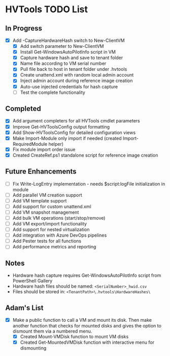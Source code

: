 # HVTools TODO List

## In Progress  
- [x] Add -CaptureHardwareHash switch to New-ClientVM
  - [x] Add switch parameter to New-ClientVM
  - [x] Install Get-WindowsAutoPilotInfo script in VM
  - [x] Capture hardware hash and save to tenant folder
  - [x] Name file according to VM serial number
  - [x] Pull file back to host in tenant folder under .hvtools
  - [x] Create unattend.xml with random local admin account
  - [x] Inject admin account during reference image creation
  - [x] Auto-use injected credentials for hash capture
  - [ ] Test the complete functionality

## Completed
- [x] Add argument completers for all HVTools cmdlet parameters
- [x] Improve Get-HVToolsConfig output formatting
- [x] Add Show-HVToolsConfig for detailed configuration views
- [x] Make Import-Module only import if needed (created Import-RequiredModule helper)
- [x] Fix module import order issue
- [x] Created CreateRef.ps1 standalone script for reference image creation

## Future Enhancements
- [ ] Fix Write-LogEntry implementation - needs $script:logFile initialization in module
- [ ] Add parallel VM creation support
- [ ] Add VM template support
- [ ] Add support for custom unattend.xml
- [ ] Add VM snapshot management
- [ ] Add bulk VM operations (start/stop/remove)
- [ ] Add VM export/import functionality
- [ ] Add support for nested virtualization
- [ ] Add integration with Azure DevOps pipelines
- [ ] Add Pester tests for all functions
- [ ] Add performance metrics and reporting

## Notes
- Hardware hash capture requires Get-WindowsAutoPilotInfo script from PowerShell Gallery
- Hardware hash files should be named: `<SerialNumber>_hwid.csv`
- Files should be stored in: `<TenantPath>\.hvtools\HardwareHashes\`


## Adam's List
- [x] Make a public function to call a VM and mount its disk. Then make another function that checks for mounted disks and gives the option to dismount them via a numbered menu.
  - [x] Created Mount-VMDisk function to mount VM disks
  - [x] Created Get-MountedVMDisk function with interactive menu for dismounting 
